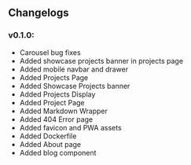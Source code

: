 ## Changelogs

### **v0.1.0**:

- Carousel bug fixes
- Added showcase projects banner in projects page
- Added mobile navbar and drawer
- Added Projects Page
- Added Showcase Projects banner
- Added Projects Display
- Added Project Page
- Added Markdown Wrapper
- Added 404 Error page
- Added favicon and PWA assets
- Added Dockerfile
- Added About page
- Added blog component
